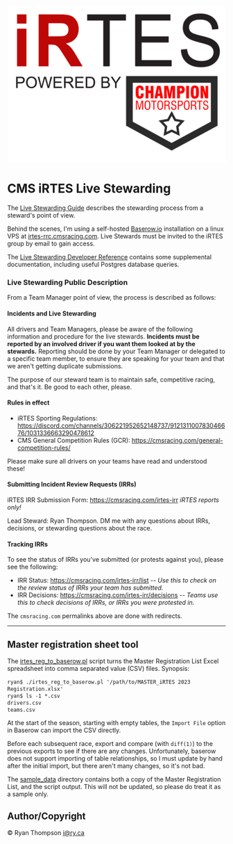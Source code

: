 ![iRTES Logo](assets/iRTES-Logo.png)

# CMS iRTES Live Stewarding

The [Live Stewarding Guide](Live_Stewarding_Guide_R02.pdf) describes the
stewarding process from a steward's point of view.

Behind the scenes, I'm using a self-hosted [Baserow.io](https://baserow.io)
installation on a linux VPS at
[irtes-rrc.cmsracing.com](https://irtes-rrc.cmsracing.com). Live Stewards
must be invited to the iRTES group by email to gain access.

The [Live Stewarding Developer Reference](Live%20Stewarding%20Developer%20Reference.pdf) contains some supplemental documentation, including useful Postgres
database queries.

### Live Stewarding Public Description

From a Team Manager point of view, the process is described as follows:

#### Incidents and Live Stewarding
All drivers and Team Managers, please be aware of the following information and procedure for the live stewards. **Incidents must be reported by an involved driver if you want them looked at by the stewards.** Reporting should be done by your Team Manager or delegated to a specific team member, to ensure they are speaking for your team and that we aren't getting duplicate submissions.

The purpose of our steward team is to maintain safe, competitive racing, and that's it. Be good to each other, please.

#### Rules in effect

 - iRTES Sporting Regulations: <https://discord.com/channels/306221952652148737/912131100783046676/1031336663290478612>
 - CMS General Competition Rules (GCR): <https://cmsracing.com/general-competition-rules/>

Please make sure all drivers on your teams have read and understood these!

#### Submitting Incident Review Requests (IRRs)
iRTES IRR Submission Form: <https://cmsracing.com/irtes-irr> *iRTES reports only!*

Lead Steward: Ryan Thompson. DM me with any questions about IRRs, decisions, or stewarding questions about the race.

#### Tracking IRRs

To see the status of IRRs you've submitted (or protests against you), please see the following:
 - IRR Status: <https://cmsracing.com/irtes-irr/list> -- *Use this to check on the review status of IRRs your team has submitted.*
 - IRR Decisions: <https://cmsracing.com/irtes-irr/decisions> -- *Teams use this to check decisions of IRRs, or IRRs you were protested in.*

The `cmsracing.com` permalinks above are done with redirects.

---

## Master registration sheet tool

The [irtes_reg_to_baserow.pl](irtes_reg_to_baserow.pl) script turns the
Master Registration List Excel spreadsheet into comma separated value (CSV)
files. Synopsis:

```
ryan$ ./irtes_reg_to_baserow.pl '/path/to/MASTER_iRTES 2023 Registration.xlsx'
ryan$ ls -1 *.csv
drivers.csv
teams.csv
```

At the start of the season, starting with empty tables, the `Import File`
option in Baserow can import the CSV directly.

Before each subsequent race, export and compare (with `diff(1)`) to the
previous exports to see if there are any changes. Unfortunately, baserow
does not support importing of table relationships, so I must update by hand
after the initial import, but there aren't many changes, so it's not bad.

The [sample_data](sample_data) directory contains both a copy of the Master
Registration List, and the script output. This will not be updated, so please
do treat it as a sample only.

## Author/Copyright

&copy; Ryan Thompson <i@ry.ca>
